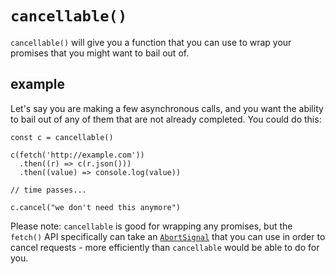 # `cancellable()`

`cancellable()` will give you a function that you can use to wrap your promises that you might want to bail out of.

## example

Let's say you are making a few asynchronous calls, and you want the ability to bail out of any of them that are not already completed.
You could do this:

```
const c = cancellable()

c(fetch('http://example.com'))
  .then((r) => c(r.json()))
  .then((value) => console.log(value))

// time passes...

c.cancel("we don't need this anymore")
```

Please note: `cancellable` is good for wrapping any promises, but the `fetch()` API specifically can take an [`AbortSignal`][abortsignal] that you can use in order to cancel requests - more efficiently than `cancellable` would be able to do for you.

[abortsignal]: https://developer.mozilla.org/en-US/docs/Web/API/AbortSignal
